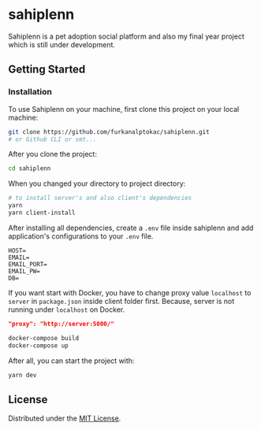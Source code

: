 # sahiplenn

Sahiplenn is a pet adoption social platform and also my final year project which is still under development.

## Getting Started

### Installation
To use Sahiplenn on your machine, first clone this project on your local machine:

```bash
git clone https://github.com/furkanalptokac/sahiplenn.git
# or Github CLI or smt...
```

After you clone the project:

```bash
cd sahiplenn
```

When you changed your directory to project directory:

```bash
# to install server's and also client's dependencies
yarn
yarn client-install
```

After installing all dependencies, create a `.env` file inside sahiplenn and add application's configurations to your `.env` file.

```env
HOST=
EMAIL=
EMAIL_PORT=
EMAIL_PW=
DB=
```

If you want start with Docker, you have to change proxy value `localhost` to `server` in `package.json` inside client folder first. Because, server is not running under `localhost` on Docker.

```json
"proxy": "http://server:5000/"
```

```bash
docker-compose build
docker-compose up
```

After all, you can start the project with:

```bash
yarn dev
```

## License

Distributed under the [MIT License](https://github.com/furkanalptokac/sahiplenn/blob/main/LICENSE).
